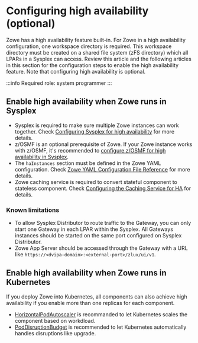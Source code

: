 # Configuring high availability (optional)

Zowe has a high availability feature built-in.
For Zowe in a high availability configuration, one workspace directory is required. This workspace directory must be created on a shared file system (zFS directory) which all LPARs in a Sysplex can access. Review this article and the following articles in this section for the configuration steps to enable the high availability feature. Note that configuring high availability is optional.

:::info Required role: system programmer
:::

## Enable high availability when Zowe runs in Sysplex

- Sysplex is required to make sure multiple Zowe instances can work together. Check [Configuring Sysplex for high availability](./configure-sysplex.md) for more details.
- z/OSMF is an optional prerequisite of Zowe. If your Zowe instance works with z/OSMF, it's recommended to [configure z/OSMF for high availability in Sysplex](./systemrequirements-zosmf-ha.md).
- The `haInstances` section must be defined in the Zowe YAML configuration. Check [Zowe YAML Configuration File Reference](../appendix/zowe-yaml-configuration.md) for more details.
- Zowe caching service is required to convert stateful component to stateless component. Check [Configuring the Caching Service for HA](./configure-caching-service-ha.md) for details.

### Known limitations

- To allow Sysplex Distributor to route traffic to the Gateway, you can only start one Gateway in each LPAR within the Sysplex. All Gateways instances should be started on the same port configured on Sysplex Distributor.
- Zowe App Server should be accessed through the Gateway with a URL like `https://<dvipa-domain>:<external-port>/zlux/ui/v1`.

## Enable high availability when Zowe runs in Kubernetes

If you deploy Zowe into Kubernetes, all components can also achieve high availability if you enable more than one replicas for each component.

- [HorizontalPodAutoscaler](./k8s-config.md#horizontalpodautoscaler) is recommanded to let Kubernetes scales the component based on workdload.
- [PodDisruptionBudget](./k8s-config.md#poddisruptionbudget) is recommended to let Kubernetes automatically handles disruptions like upgrade.
